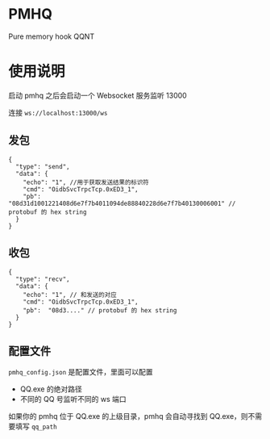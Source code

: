 # PMHQ

Pure memory hook QQNT

# 使用说明

启动 pmhq 之后会启动一个 Websocket 服务监听 13000

连接 `ws://localhost:13000/ws`

## 发包
```json5
{
  "type": "send",
  "data": {
    "echo": "1", //用于获取发送结果的标识符
    "cmd": "OidbSvcTrpcTcp.0xED3_1",  
    "pb":  "08d31d1001221408d6e7f7b4011094de88840228d6e7f7b40130006001" // protobuf 的 hex string
  }
}
```

## 收包
```json5
{
  "type": "recv",
  "data": {
    "echo": "1", // 和发送的对应
    "cmd": "OidbSvcTrpcTcp.0xED3_1",  
    "pb":  "08d3...." // protobuf 的 hex string
  }
}
```

## 配置文件

`pmhq_config.json` 是配置文件，里面可以配置

* QQ.exe 的绝对路径
* 不同的 QQ 号监听不同的 ws 端口

如果你的 pmhq 位于 QQ.exe 的上级目录，pmhq 会自动寻找到 QQ.exe，则不需要填写 `qq_path`


